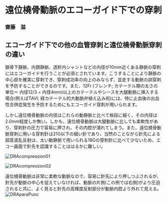 # 遠位橈骨動脈のエコーガイド下での穿刺

### 齋藤　滋

## エコーガイド下での他の血管穿刺と遠位橈骨動脈穿刺の違い

鎖骨下静脈、内頚静脈、透析内シャントなどの内径が10mm近くある静脈の穿刺にはエコーガイドを行うことが必須とされています。こうすることにより静脈の中心部を確実に穿刺でき、穿刺成功率の向上のみならず、並走する動脈の誤穿刺を予防することができるのです。また、12Fr (フレンチ; カテーテル類の太さの単位＝ 内径12/3 = 内径4mm)以上のカテーテルやシースを大腿動脈に挿入する場合(例えばTAVI; 経カテーテル的大動脈弁植え込み術)には、特に止血後の出血性合併症発生を予防するためにもエコーガイド穿刺が用いられます。

しかし遠位橈骨動脈の内径はこれらの動静脈と比べて格段に細く、その内径は2.0mm程度しか無い。しかも、遠位橈骨動脈は大腿動脈に比しても柔軟性があり、穿刺針の圧力で容易に押され、その内腔が潰れてしまう。また、遠位橈骨動脈穿刺に用いる穿刺針は21G以下の細い針であり、当然のことながら針先による超音波乱反射は、太い動静脈で用いられる18Gの穿刺針に比べて少ないため、エコー画面で針先を認識することははるかに難しい。

![DRAcompression01](/Users/transradial/Documents/Cardiology-Atlas/SAITO/DRA_ECHO/imgs/DRAcompression01.jpg)

![DRAcompression02](/Users/transradial/Documents/Cardiology-Atlas/SAITO/DRA_ECHO/imgs/DRAcompression02.jpg)

遠位橈骨動脈は非常に柔軟な動脈なので、容易に針先により押しつぶされるが、針先が動脈の中心を捉えていなければ、動脈の片側(この例では右側)がより圧迫されると共に、よく見ると針先の高輝度反射部分が動脈内腔より外れて見える。![DRAparaPunc](/Users/transradial/Documents/Cardiology-Atlas/SAITO/DRA_ECHO/imgs/DRAparaPunc.jpg)